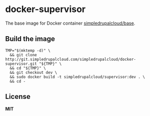 # docker-supervisor

The base image for Docker container [simpledrupalcloud/base](https://registry.hub.docker.com/u/simpledrupalcloud/base/).

## Build the image

    TMP="$(mktemp -d)" \
      && git clone http://git.simpledrupalcloud.com/simpledrupalcloud/docker-supervisor.git "${TMP}" \
      && cd "${TMP}" \
      && git checkout dev \
      && sudo docker build -t simpledrupalcloud/supervisor:dev . \
      && cd -

## License

**MIT**
